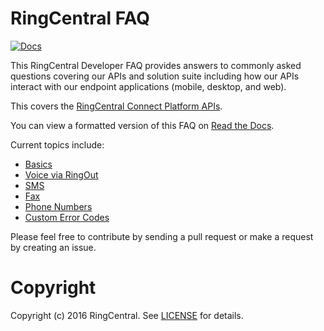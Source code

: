 RingCentral FAQ
===============

[![Docs][docs-readthedocs-svg]][docs-readthedocs-link]

This RingCentral Developer FAQ provides answers to commonly asked questions covering our APIs and solution suite including how our APIs interact with our endpoint applications (mobile, desktop, and web).

This covers the [RingCentral Connect Platform APIs](https://developers.ringcentral.com).

You can view a formatted version of this FAQ on [Read the Docs](http://ringcentral-faq.readthedocs.org/).

Current topics include:

* [Basics](docs/basics.md)
* [Voice via RingOut](docs/voice_ringout.md)
* [SMS](docs/sms.md)
* [Fax](docs/fax.md)
* [Phone Numbers](docs/phone_numbers.md)
* [Custom Error Codes](docs/errors.md)

Please feel free to contribute by sending a pull request or make a request by creating an issue.

# Copyright

Copyright (c) 2016 RingCentral. See [LICENSE][] for details.

 [docs-readthedocs-svg]: https://img.shields.io/badge/docs-readthedocs-blue.svg
 [docs-readthedocs-link]: http://ringcentral-faq.readthedocs.org/
 [license]: LICENSE.md

